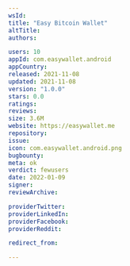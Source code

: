 ```yaml
---
wsId: 
title: "Easy Bitcoin Wallet"
altTitle: 
authors:

users: 10
appId: com.easywallet.android
appCountry: 
released: 2021-11-08
updated: 2021-11-08
version: "1.0.0"
stars: 0.0
ratings: 
reviews: 
size: 3.6M
website: https://easywallet.me
repository: 
issue: 
icon: com.easywallet.android.png
bugbounty: 
meta: ok
verdict: fewusers
date: 2022-01-09
signer: 
reviewArchive:

providerTwitter: 
providerLinkedIn: 
providerFacebook: 
providerReddit: 

redirect_from:

---
```


  